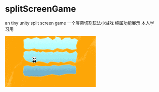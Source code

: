 # splitScreenGame
an tiny unity split screen game
一个屏幕切割玩法小游戏
纯属功能展示
本人学习用

![Image text](https://github.com/neoliangGame/splitScreenGame/blob/master/splitScreen.gif)

